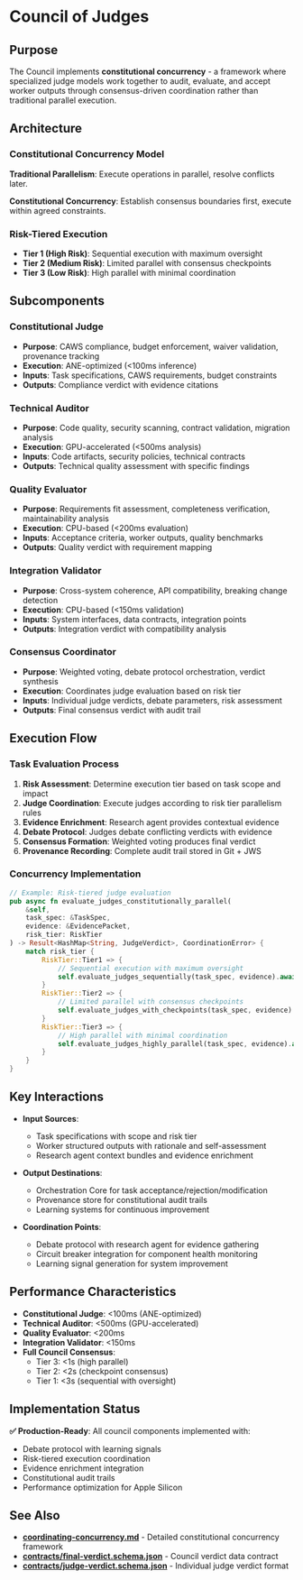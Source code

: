 # Council of Judges

## Purpose

The Council implements **constitutional concurrency** - a framework where specialized judge models work together to audit, evaluate, and accept worker outputs through consensus-driven coordination rather than traditional parallel execution.

## Architecture

### Constitutional Concurrency Model

**Traditional Parallelism**: Execute operations in parallel, resolve conflicts later.

**Constitutional Concurrency**: Establish consensus boundaries first, execute within agreed constraints.

### Risk-Tiered Execution

- **Tier 1 (High Risk)**: Sequential execution with maximum oversight
- **Tier 2 (Medium Risk)**: Limited parallel with consensus checkpoints
- **Tier 3 (Low Risk)**: High parallel with minimal coordination

## Subcomponents

### Constitutional Judge
- **Purpose**: CAWS compliance, budget enforcement, waiver validation, provenance tracking
- **Execution**: ANE-optimized (<100ms inference)
- **Inputs**: Task specifications, CAWS requirements, budget constraints
- **Outputs**: Compliance verdict with evidence citations

### Technical Auditor
- **Purpose**: Code quality, security scanning, contract validation, migration analysis
- **Execution**: GPU-accelerated (<500ms analysis)
- **Inputs**: Code artifacts, security policies, technical contracts
- **Outputs**: Technical quality assessment with specific findings

### Quality Evaluator
- **Purpose**: Requirements fit assessment, completeness verification, maintainability analysis
- **Execution**: CPU-based (<200ms evaluation)
- **Inputs**: Acceptance criteria, worker outputs, quality benchmarks
- **Outputs**: Quality verdict with requirement mapping

### Integration Validator
- **Purpose**: Cross-system coherence, API compatibility, breaking change detection
- **Execution**: CPU-based (<150ms validation)
- **Inputs**: System interfaces, data contracts, integration points
- **Outputs**: Integration verdict with compatibility analysis

### Consensus Coordinator
- **Purpose**: Weighted voting, debate protocol orchestration, verdict synthesis
- **Execution**: Coordinates judge evaluation based on risk tier
- **Inputs**: Individual judge verdicts, debate parameters, risk assessment
- **Outputs**: Final consensus verdict with audit trail

## Execution Flow

### Task Evaluation Process

1. **Risk Assessment**: Determine execution tier based on task scope and impact
2. **Judge Coordination**: Execute judges according to risk tier parallelism rules
3. **Evidence Enrichment**: Research agent provides contextual evidence
4. **Debate Protocol**: Judges debate conflicting verdicts with evidence
5. **Consensus Formation**: Weighted voting produces final verdict
6. **Provenance Recording**: Complete audit trail stored in Git + JWS

### Concurrency Implementation

```rust
// Example: Risk-tiered judge evaluation
pub async fn evaluate_judges_constitutionally_parallel(
    &self,
    task_spec: &TaskSpec,
    evidence: &EvidencePacket,
    risk_tier: RiskTier
) -> Result<HashMap<String, JudgeVerdict>, CoordinationError> {
    match risk_tier {
        RiskTier::Tier1 => {
            // Sequential execution with maximum oversight
            self.evaluate_judges_sequentially(task_spec, evidence).await
        }
        RiskTier::Tier2 => {
            // Limited parallel with consensus checkpoints
            self.evaluate_judges_with_checkpoints(task_spec, evidence).await
        }
        RiskTier::Tier3 => {
            // High parallel with minimal coordination
            self.evaluate_judges_highly_parallel(task_spec, evidence).await
        }
    }
}
```

## Key Interactions

- **Input Sources**:
  - Task specifications with scope and risk tier
  - Worker structured outputs with rationale and self-assessment
  - Research agent context bundles and evidence enrichment

- **Output Destinations**:
  - Orchestration Core for task acceptance/rejection/modification
  - Provenance store for constitutional audit trails
  - Learning systems for continuous improvement

- **Coordination Points**:
  - Debate protocol with research agent for evidence gathering
  - Circuit breaker integration for component health monitoring
  - Learning signal generation for system improvement

## Performance Characteristics

- **Constitutional Judge**: <100ms (ANE-optimized)
- **Technical Auditor**: <500ms (GPU-accelerated)
- **Quality Evaluator**: <200ms
- **Integration Validator**: <150ms
- **Full Council Consensus**:
  - Tier 3: <1s (high parallel)
  - Tier 2: <2s (checkpoint consensus)
  - Tier 1: <3s (sequential with oversight)

## Implementation Status

**✅ Production-Ready**: All council components implemented with:
- Debate protocol with learning signals
- Risk-tiered execution coordination
- Evidence enrichment integration
- Constitutional audit trails
- Performance optimization for Apple Silicon

## See Also

- **[coordinating-concurrency.md](../coordinating-concurrency.md)** - Detailed constitutional concurrency framework
- **[contracts/final-verdict.schema.json](../contracts/final-verdict.schema.json)** - Council verdict data contract
- **[contracts/judge-verdict.schema.json](../contracts/judge-verdict.schema.json)** - Individual judge verdict format

